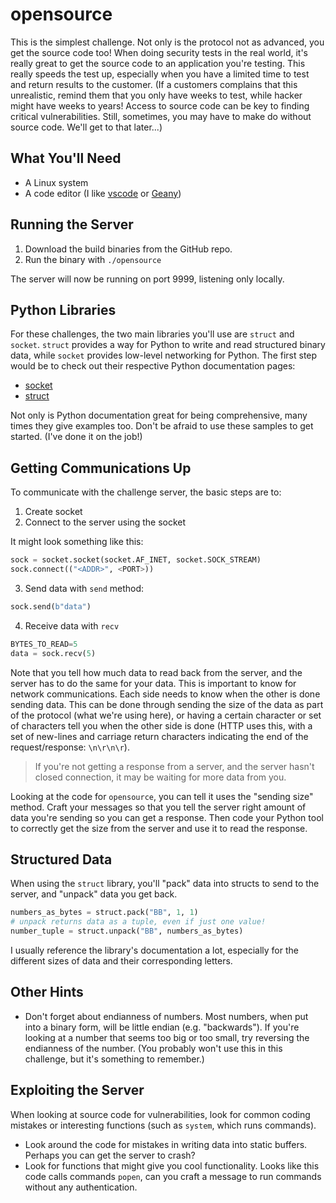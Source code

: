 # opensource

This is the simplest challenge. Not only is the protocol not as advanced, you get the source code too! When doing security tests in the real world, it's really great to get the source code to an application you're testing. This really speeds the test up, especially when you have a limited time to test and return results to the customer. (If a customers complains that this unrealistic, remind them that you only have weeks to test, while hacker might have weeks to years! Access to source code can be key to finding critical vulnerabilities. Still, sometimes, you may have to make do without source code. We'll get to that later...)

## What You'll Need

* A Linux system
* A code editor (I like [vscode](https://code.visualstudio.com/) or [Geany](https://www.geany.org/))

## Running the Server

1. Download the build binaries from the GitHub repo.
2. Run the binary with `./opensource`

The server will now be running on port 9999, listening only locally.

## Python Libraries

For these challenges, the two main libraries you'll use are `struct` and `socket`. `struct` provides a way for Python to write and read structured binary data, while `socket` provides low-level networking for Python. The first step would be to check out their respective Python documentation pages:

* [socket](https://docs.python.org/3/library/socket.html)
* [struct](https://docs.python.org/3/library/struct.html)

Not only is Python documentation great for being comprehensive, many times they give examples too. Don't be afraid to use these samples to get started. (I've done it on the job!)

## Getting Communications Up

To communicate with the challenge server, the basic steps are to:

1. Create socket
2. Connect to the server using the socket

It might look something like this:
```python
sock = socket.socket(socket.AF_INET, socket.SOCK_STREAM)
sock.connect(("<ADDR>", <PORT>))
```

3. Send data with `send` method:

```python
sock.send(b"data")
```

4. Receive data with `recv`
```python
BYTES_TO_READ=5
data = sock.recv(5)
```

Note that you tell how much data to read back from the server, and the server has to do the same for your data. This is important to know for network communications. Each side needs to know when the other is done sending data. This can be done through sending the size of the data as part of the protocol (what we're using here), or having a certain character or set of characters tell you when the other side is done (HTTP uses this, with a set of new-lines and carriage return characters indicating the end of the request/response: `\n\r\n\r`).

> If you're not getting a response from a server, and the server hasn't closed connection, it may be waiting for more data from you.

Looking at the code for `opensource`, you can tell it uses the "sending size" method. Craft your messages so that you tell the server right amount of data you're sending so you can get a response. Then code your Python tool to correctly get the size from the server and use it to read the response.

## Structured Data

When using the `struct` library, you'll "pack" data into structs to send to the server, and "unpack" data you get back.

```python
numbers_as_bytes = struct.pack("BB", 1, 1)
# unpack returns data as a tuple, even if just one value!
number_tuple = struct.unpack("BB", numbers_as_bytes)
```

I usually reference the library's documentation a lot, especially for the different sizes of data and their corresponding letters.

## Other Hints

* Don't forget about endianness of numbers. Most numbers, when put into a binary form, will be little endian (e.g. "backwards"). If you're looking at a number that seems too big or too small, try reversing the endianness of the number. (You probably won't use this in this challenge, but it's something to remember.)

## Exploiting the Server

When looking at source code for vulnerabilities, look for common coding mistakes or interesting functions (such as `system`, which runs commands).

* Look around the code for mistakes in writing data into static buffers. Perhaps you can get the server to crash?
* Look for functions that might give you cool functionality. Looks like this code calls commands `popen`, can you craft a message to run commands without any authentication.